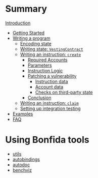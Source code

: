 <!-- markdownlint-disable MD007 -->
<!-- markdownlint-disable MD042 -->
# Summary

[Introduction](README.md)

- [Getting Started](01_Getting_started.md)
- [Writing a program](02_Writing_a_program.md)
    - [Encoding state](02.01_Encoding_state.md)
    - [Writing state: `VestingContract`](02.02_VestingContract.md)
    - [Writing an instruction: `create`](02.03_Instruction_create.md)
        - [Required Accounts](02.03.01_Required_accounts.md)
        - [Parameters](02.03.02_Parameters.md)
        - [Instruction Logic](02.03.03_Instruction_logic.md)
        - [Patching a vulnerability](02.03.04_Instruction_create_patch.md)
            - [Instruction data](02.03.04.01_Instruction_data.md)
            - [Account data](02.03.04.02_Account_data.md)
            - [Checks on third-party state](02.03.04.03_Implementing_checks_on_third-party_state.md)
        - [Conclusion](02.03.05_Conclusion.md)
    - [Writing an instruction: `claim`](02.04_Instruction_claim.md)
    - [Setting up integration testing](02.05_Integration_testing.md)
- [Examples]()
- [FAQ]()

# Using Bonfida tools

- [utils]()
- [autobindings]()
- [autodoc]()
- [benchviz]()
